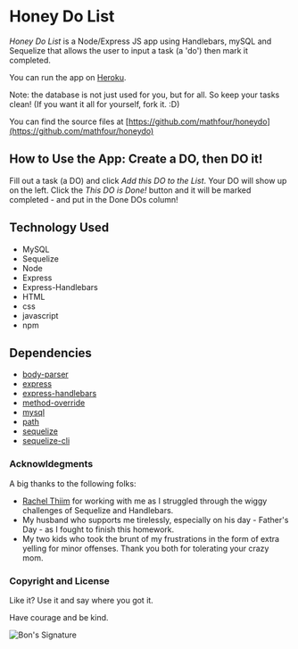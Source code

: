 # Honey Do List
*Honey Do List* is a Node/Express JS app using Handlebars, mySQL and Sequelize that allows the user to input a task (a 'do') then mark it completed.

You can run the app on [Heroku](https://tranquil-journey-54558.herokuapp.com/).

Note: the database is not just used for you, but for all. So keep your tasks clean! (If you want it all for yourself, fork it. :D)

 You can find the source files at [https://github.com/mathfour/honeydo](https://github.com/mathfour/honeydo)

## How to Use the App: Create a DO, then DO it!

Fill out a task (a DO) and click *Add this DO to the List*. Your DO will show up on the left. Click the *This DO is Done!* button and it will be marked completed - and put in the Done DOs column!

## Technology Used

- MySQL
- Sequelize
- Node
- Express
- Express-Handlebars
- HTML
- css
- javascript
- npm

## Dependencies
- [body-parser](https://www.npmjs.com/package/body-parser)
- [express](https://www.npmjs.com/package/express)
- [express-handlebars](https://www.npmjs.com/package/express-handlebars)
- [method-override](https://www.npmjs.com/package/method-override)
- [mysql](https://www.npmjs.com/package/mysql)
- [path](https://www.npmjs.com/package/path)
- [sequelize](https://www.npmjs.com/package/sequelize)
- [sequelize-cli](https://www.npmjs.com/package/sequelize-cli)

### Acknowldegments

A big thanks to the following folks:

 - [Rachel Thiim](https://github.com/rxtATX) for working with me as I struggled through the wiggy challenges of Sequelize and Handlebars.
 - My husband who supports me tirelessly, especially on his day - Father's Day - as I fought to finish this homework.
 - My two kids who took the brunt of my frustrations in the form of extra yelling for minor offenses. Thank you both for tolerating your crazy mom.

### Copyright and License

Like it? Use it and say where you got it.

Have courage and be kind.

![Bon's Signature](http://mathfour.com/wp-content/uploads/2015/06/SignatureBon.png "Bon Crowder")
